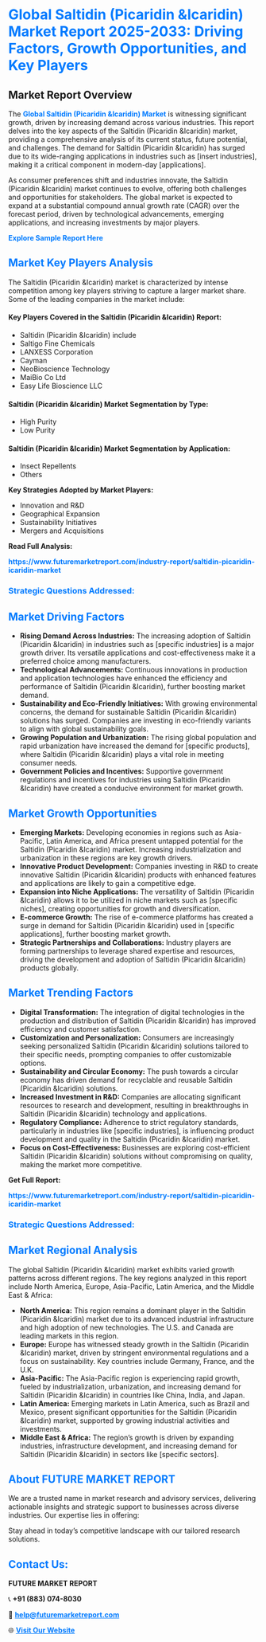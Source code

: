 <h1 style="color: #007BFF;">Global Saltidin (Picaridin &Icaridin) Market Report 2025-2033: Driving Factors, Growth Opportunities, and Key Players</h1>

<section id="overview">
<h2>Market Report Overview</h2>
<p>The <a href="https://www.futuremarketreport.com/industry-report/saltidin-picaridin-icaridin-market" style="color: #007BFF; text-decoration: none;"><strong>Global Saltidin (Picaridin &Icaridin) Market</strong></a> is witnessing significant growth, driven by increasing demand across various industries. This report delves into the key aspects of the Saltidin (Picaridin &Icaridin) market, providing a comprehensive analysis of its current status, future potential, and challenges. The demand for Saltidin (Picaridin &Icaridin) has surged due to its wide-ranging applications in industries such as [insert industries], making it a critical component in modern-day [applications].</p>
<p>As consumer preferences shift and industries innovate, the Saltidin (Picaridin &Icaridin) market continues to evolve, offering both challenges and opportunities for stakeholders. The global market is expected to expand at a substantial compound annual growth rate (CAGR) over the forecast period, driven by technological advancements, emerging applications, and increasing investments by major players.</p>
</section>

<section id="overview">
<p><a href="https://www.futuremarketreport.com/request-sample/reportId=100926" style="color: #007BFF; text-decoration: none;"><strong>Explore Sample Report Here</strong></a></p>
</section>

<section id="key-players">
<h2 style="color: #007BFF;">Market Key Players Analysis</h2>
<p>The Saltidin (Picaridin &Icaridin) market is characterized by intense competition among key players striving to capture a larger market share. Some of the leading companies in the market include:</p>
<h4>Key Players Covered in the Saltidin (Picaridin &Icaridin) Report:</h4>
<ul><li>Saltidin (Picaridin &amp;Icaridin) include</li><li>Saltigo Fine Chemicals</li><li>LANXESS Corporation</li><li>Cayman</li><li>NeoBioscience Technology</li><li>MaiBio Co Ltd</li><li>Easy Life Bioscience LLC</li></ul>
<h4>Saltidin (Picaridin &Icaridin) Market Segmentation by Type:</h4>
<ul><li>High Purity</li><li>Low Purity</li></ul>

<h4>Saltidin (Picaridin &Icaridin) Market Segmentation by Application:</h4>
<ul><li>Insect Repellents</li><li>Others</li></ul>
<p><strong>Key Strategies Adopted by Market Players:</strong></p>
<ul>
<li>Innovation and R&D</li>
<li>Geographical Expansion</li>
<li>Sustainability Initiatives</li>
<li>Mergers and Acquisitions</li>
</ul>
</section>

<section>
<p><strong>Read Full Analysis: </strong></p><a href="https://www.futuremarketreport.com/industry-report/saltidin-picaridin-icaridin-market" style="color: #007BFF; text-decoration: none;"><strong>https://www.futuremarketreport.com/industry-report/saltidin-picaridin-icaridin-market</strong></a>
<h3 style="color: #007BFF;">Strategic Questions Addressed:</h3>
</section>

<section id="driving-factors">
<h2 style="color: #007BFF;">Market Driving Factors</h2>
<ul>
<li><strong>Rising Demand Across Industries:</strong> The increasing adoption of Saltidin (Picaridin &Icaridin) in industries such as [specific industries] is a major growth driver. Its versatile applications and cost-effectiveness make it a preferred choice among manufacturers.</li>
<li><strong>Technological Advancements:</strong> Continuous innovations in production and application technologies have enhanced the efficiency and performance of Saltidin (Picaridin &Icaridin), further boosting market demand.</li>
<li><strong>Sustainability and Eco-Friendly Initiatives:</strong> With growing environmental concerns, the demand for sustainable Saltidin (Picaridin &Icaridin) solutions has surged. Companies are investing in eco-friendly variants to align with global sustainability goals.</li>
<li><strong>Growing Population and Urbanization:</strong> The rising global population and rapid urbanization have increased the demand for [specific products], where Saltidin (Picaridin &Icaridin) plays a vital role in meeting consumer needs.</li>
<li><strong>Government Policies and Incentives:</strong> Supportive government regulations and incentives for industries using Saltidin (Picaridin &Icaridin) have created a conducive environment for market growth.</li>
</ul>
</section>

<section id="growth-opportunities">
<h2 style="color: #007BFF;">Market Growth Opportunities</h2>
<ul>
<li><strong>Emerging Markets:</strong> Developing economies in regions such as Asia-Pacific, Latin America, and Africa present untapped potential for the Saltidin (Picaridin &Icaridin) market. Increasing industrialization and urbanization in these regions are key growth drivers.</li>
<li><strong>Innovative Product Development:</strong> Companies investing in R&D to create innovative Saltidin (Picaridin &Icaridin) products with enhanced features and applications are likely to gain a competitive edge.</li>
<li><strong>Expansion into Niche Applications:</strong> The versatility of Saltidin (Picaridin &Icaridin) allows it to be utilized in niche markets such as [specific niches], creating opportunities for growth and diversification.</li>
<li><strong>E-commerce Growth:</strong> The rise of e-commerce platforms has created a surge in demand for Saltidin (Picaridin &Icaridin) used in [specific applications], further boosting market growth.</li>
<li><strong>Strategic Partnerships and Collaborations:</strong> Industry players are forming partnerships to leverage shared expertise and resources, driving the development and adoption of Saltidin (Picaridin &Icaridin) products globally.</li>
</ul>
</section>

<section id="trending-factors">
<h2 style="color: #007BFF;">Market Trending Factors</h2>
<ul>
<li><strong>Digital Transformation:</strong> The integration of digital technologies in the production and distribution of Saltidin (Picaridin &Icaridin) has improved efficiency and customer satisfaction.</li>
<li><strong>Customization and Personalization:</strong> Consumers are increasingly seeking personalized Saltidin (Picaridin &Icaridin) solutions tailored to their specific needs, prompting companies to offer customizable options.</li>
<li><strong>Sustainability and Circular Economy:</strong> The push towards a circular economy has driven demand for recyclable and reusable Saltidin (Picaridin &Icaridin) solutions.</li>
<li><strong>Increased Investment in R&D:</strong> Companies are allocating significant resources to research and development, resulting in breakthroughs in Saltidin (Picaridin &Icaridin) technology and applications.</li>
<li><strong>Regulatory Compliance:</strong> Adherence to strict regulatory standards, particularly in industries like [specific industries], is influencing product development and quality in the Saltidin (Picaridin &Icaridin) market.</li>
<li><strong>Focus on Cost-Effectiveness:</strong> Businesses are exploring cost-efficient Saltidin (Picaridin &Icaridin) solutions without compromising on quality, making the market more competitive.</li>
</ul>
</section>

<section>
<p><strong>Get Full Report: </strong></p><a href="https://www.futuremarketreport.com/industry-report/saltidin-picaridin-icaridin-market" style="color: #007BFF; text-decoration: none;"><strong>https://www.futuremarketreport.com/industry-report/saltidin-picaridin-icaridin-market</strong></a>
<h3 style="color: #007BFF;">Strategic Questions Addressed:</h3>
</section>


<section id="regional-analysis">
<h2 style="color: #007BFF;">Market Regional Analysis</h2>
<p>The global Saltidin (Picaridin &Icaridin) market exhibits varied growth patterns across different regions. The key regions analyzed in this report include North America, Europe, Asia-Pacific, Latin America, and the Middle East & Africa:</p>
<ul>
<li><strong>North America:</strong> This region remains a dominant player in the Saltidin (Picaridin &Icaridin) market due to its advanced industrial infrastructure and high adoption of new technologies. The U.S. and Canada are leading markets in this region.</li>
<li><strong>Europe:</strong> Europe has witnessed steady growth in the Saltidin (Picaridin &Icaridin) market, driven by stringent environmental regulations and a focus on sustainability. Key countries include Germany, France, and the U.K.</li>
<li><strong>Asia-Pacific:</strong> The Asia-Pacific region is experiencing rapid growth, fueled by industrialization, urbanization, and increasing demand for Saltidin (Picaridin &Icaridin) in countries like China, India, and Japan.</li>
<li><strong>Latin America:</strong> Emerging markets in Latin America, such as Brazil and Mexico, present significant opportunities for the Saltidin (Picaridin &Icaridin) market, supported by growing industrial activities and investments.</li>
<li><strong>Middle East & Africa:</strong> The region’s growth is driven by expanding industries, infrastructure development, and increasing demand for Saltidin (Picaridin &Icaridin) in sectors like [specific sectors].</li>
</ul>
</section>

<footer>
<h2 style="color: #007BFF;">About FUTURE MARKET REPORT</h2>
<p>We are a trusted name in market research and advisory services, delivering actionable insights and strategic support to businesses across diverse industries. Our expertise lies in offering:</p>

<p>Stay ahead in today’s competitive landscape with our tailored research solutions.</p>

<h2 style="color: #007BFF;">Contact Us:</h2>
<p><strong>FUTURE MARKET REPORT</strong></p>
<p>📞 <strong>+91 (883) 074-8030</strong></p>
<p>📧 <strong><a href="mailto:help@futuremarketreport.com" style="color: #007BFF;">help@futuremarketreport.com</a></strong></p>
<p>🌐 <strong><a href="https://www.futuremarketreport.com/" style="color: #007BFF;">Visit Our Website</a></strong></p>
</footer>